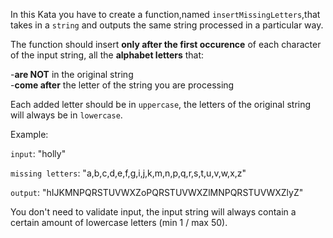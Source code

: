 In this Kata you have to create a function,named `insertMissingLetters`,that takes in a `string` and outputs the same string processed in a particular way.

The function should insert **only after the first occurence** of each character of the input string, all the **alphabet letters** that:

-**are NOT** in the original string  
-**come after** the letter of the string you are processing  

Each added letter should be in `uppercase`, the letters of the original string will always be in `lowercase`.


Example:  


`input`: "holly"  

`missing letters`: "a,b,c,d,e,f,g,i,j,k,m,n,p,q,r,s,t,u,v,w,x,z"  

`output`: "hIJKMNPQRSTUVWXZoPQRSTUVWXZlMNPQRSTUVWXZlyZ"  


You don't need to validate input, the input string will always contain a certain amount of lowercase letters  (min 1 / max 50).   


